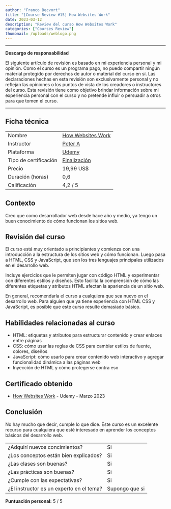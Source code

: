 ```yaml
---
author: "Franco Becvort"
title: "[Course Review #15] How Websites Work"
date: 2023-03-12
description: "Review del curso How Websites Work"
categories: ["Courses Review"]
thumbnail: /uploads/weblogo.png
---
```


---

**Descargo de responsabilidad**

El siguiente artículo de revisión es basado en mi experiencia personal y mi opinión. Como el curso es un programa pago, no puedo compartir ningún material protegido por derechos de autor o material del curso en sí. Las declaraciones hechas en esta revisión son exclusivamente personal y no reflejan las opiniones o los puntos de vista de los creadores o instructores del curso. Esta revisión tiene como objetivo brindar información sobre mi experiencia personal con el curso y no pretende influir o persuadir a otros para que tomen el curso.

---

## Ficha técnica

|                       |                                                                                                                                                                                                                    |
| --------------------- | ------------------------------------------------------------------------------------------------------------------------------------------------------------------------------------------------------------------ |
| Nombre                | [How Websites Work](https://www.udemy.com/course/how-websites-work/)                                                                                                                                               |
| Instructor            | [Peter A](https://www.udemy.com/user/peter-1943/)                                                                                                                                                                  |
| Plataforma            | [Udemy](https://www.udemy.com/)                                                                                                                                                                                    |
| Tipo de certificación | [Finalización](https://support.udemy.com/hc/es/sections/360011037194-Certificados-de-finalizaci%C3%B3n#:~:text=Los%20certificados%20de%20finalizaci%C3%B3n%20sirven,certificados%20no%20tienen%20validez%20legal.) |
| Precio                | 19,99 US$                                                                                                                                                                                                          |
| Duración \(horas\)    | 0,6                                                                                                                                                                                                                |
| Calificación          | 4,2 / 5                                                                                                                                                                                                            |

## Contexto

Creo que como desarrollador web desde hace año y medio, ya tengo un buen conocimiento de cómo funcionan los sitios web.

## Revisión del curso

El curso está muy orientado a principiantes y comienza con una introducción a la estructura de los sitios web y cómo funcionan. Luego pasa a HTML, CSS y JavaScript, que son los tres lenguajes principales utilizados en el desarrollo web.

Incluye ejercicios que le permiten jugar con código HTML y experimentar con diferentes estilos y diseños. Esto facilita la comprensión de cómo las diferentes etiquetas y atributos HTML afectan la apariencia de un sitio web.

En general, recomendaría el curso a cualquiera que sea nuevo en el desarrollo web. Para alguien que ya tiene experiencia con HTML CSS y JavaScript, es posible que este curso resulte demasiado básico.

## Habilidades relacionadas al curso

- HTML: etiquetas y atributos para estructurar contenido y crear enlaces entre páginas
- CSS: cómo usar las reglas de CSS para cambiar estilos de fuente, colores, diseños
- JavaScript: cómo usarlo para crear contenido web interactivo y agregar funcionalidad dinámica a las páginas web
- Inyección de HTML y cómo protegerse contra eso

## Certificado obtenido

- [How Websites Work](https://udemy-certificate.s3.amazonaws.com/pdf/UC-e80126aa-2e69-4dc1-8920-4a99ccb5b86d.pdf) - Udemy - Marzo 2023

## Conclusión

No hay mucho que decir, cumple lo que dice. Este curso es un excelente recurso para cualquiera que esté interesado en aprender los conceptos básicos del desarrollo web.

|                                          |                |
| ---------------------------------------- | -------------- |
| ¿Adquirí nuevos concimientos?            | Si             |
| ¿Los conceptos están bien explicados?    | Si             |
| ¿Las clases son buenas?                  | Si             |
| ¿Las prácticas son buenas?               | Si             |
| ¿Cumple con las expectativas?            | Si             |
| ¿El instructor es un experto en el tema? | Supongo que si |

**Puntuación personal:** 5 / 5
